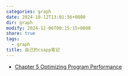 ```yaml
---
categories: graph
date: 2024-10-12T13:01:56+0800
dir: graph
modify: 2024-12-06T00:15:15+0800
share: true
tags:
  - graph
title: 自己的csapp笔记
---
```


- [Chapter 5 Optimizing Program Performance](Chapter%205%20Optimizing%20Program%20Performance.md)